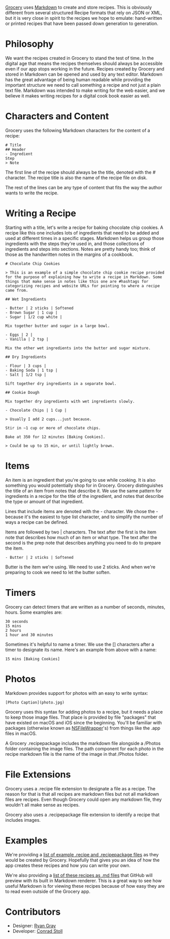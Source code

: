 [Grocery](https://itunes.apple.com/us/app/grocery-smart-sorting-grocery-list/id1195676848?mt=8) uses [Markdown](https://daringfireball.net/projects/markdown/syntax) to create and store recipes. This is obviously different from several structured Recipe formats that rely on JSON or XML, but it is very close in spirit to the recipes we hope to emulate: hand-written or printed recipes that have been passed down generation to generation.

# Philosophy

We want the recipes created in Grocery to stand the test of time. In the digital age that means the recipes themselves should always be accessible even if our app stops working in the future. Recipes created by Grocery and stored in Markdown can be opened and used by any text editor. Markdown has the great advantage of being human readable while providing the important structure we need to call something a recipe and not just a plain text file. Markdown was intended to make writing for the web easier, and we believe it makes writing recipes for a digital cook book easier as well.

# Characters and Content

Grocery uses the following Markdown characters for the content of a recipe:

```
# Title
## Header
- Ingredient
Step
> Note
```

The first line of the recipe should always be the title, denoted with the # character. The recipe title is also the name of the recipe file on disk.

The rest of the lines can be any type of content that fits the way the author wants to write the recipe.

# Writing a Recipe

Starting with a title, let's write a recipe for baking chocolate chip cookies. A recipe like this one includes lots of ingredients that need to be added and used at different times in a specific stages. Markdown helps us group those ingredients with the steps they're used in, and those collections of ingredients and steps into sections. Notes are pretty handy too; think of those as the handwritten notes in the margins of a cookbook.

```
# Chocolate Chip Cookies

> This is an example of a simple chocolate chip cookie recipe provided for the purpose of explaining how to write a recipe in Markdown. Some things that make sense in notes like this one are #hashtags for categorizing recipes and website URLs for pointing to where a recipe came from.

## Wet Ingredients

- Butter | 2 sticks | Softened
- Brown Sugar | 1 cup | 
- Sugar | 1/2 cup white | 

Mix together butter and sugar in a large bowl.

- Eggs | 2 | 
- Vanilla | 2 tsp | 

Mix the other wet ingredients into the butter and sugar mixture.

## Dry Ingredients

- Flour | 3 cups | 
- Baking Soda | 1 tsp | 
- Salt | 1/2 tsp | 

Sift together dry ingredients in a separate bowl.

## Cookie Dough

Mix together dry ingredients with wet ingredients slowly.

- Chocolate Chips | 1 Cup | 

> Usually I add 2 cups...just because.

Stir in ~1 cup or more of chocolate chips.

Bake at 350 for 12 minutes [Baking Cookies].

> Could be up to 15 min, or until lightly brown.

```

# Items

An item is an ingredient that you're going to use while cooking. It is also something you would potentially shop for in Grocery. Grocery distinguishes the title of an item from notes that describe it. We use the same pattern for ingredients in a recipe for the title of the ingredient, and notes that describe the type or amount of that ingredient.

Lines that include items are denoted with the - character. We chose the - because it's the easiest to type list character, and to simplify the number of ways a recipe can be defined.

Items are followed by two | characters. The text after the first is the item note that describes how much of an item or what type. The text after the second is the prep note that describes anything you need to do to prepare the item.

```
- Butter | 2 sticks | Softened
```

Butter is the item we're using. We need to use 2 sticks. And when we're preparing to cook we need to let the butter soften.

# Timers

Grocery can detect timers that are written as a number of seconds, minutes, hours. Some examples are:

```
30 seconds
15 mins
2 hours
1 hour and 30 minutes
```

Sometimes it's helpful to name a timer. We use the [] characters after a timer to designate its name. Here's an example from above with a name:

```
15 mins [Baking Cookies]
```

# Photos

Markdown provides support for photos with an easy to write syntax:

```
[Photo Caption](photo.jpg)
```

Grocery uses this syntax for adding photos to a recipe, but it needs a place to keep those image files. That place is provided by file "packages" that have existed on macOS and iOS since the beginning. You'll be familiar with packages (otherwise known as [NSFileWrapper](https://developer.apple.com/documentation/foundation/nsfilewrapper)'s) from things like the .app files in macOS.

A Grocery .recipepackage includes the markdown file alongside a /Photos folder containing the image files. The path component for each photo in the recipe markdown file is the name of the image in that /Photos folder.

# File Extensions

Grocery uses a .recipe file extension to designate a file as a recipe. The reason for that is that all recipes are markdown files but not all markdown files are recipes. Even though Grocery could open any markdown file, they wouldn't all make sense as recipes.

Grocery also uses a .recipepackage file extension to identify a recipe that includes images.

# Examples

We're providing a [list of example .recipe and .recipepackage files](https://github.com/cnstoll/Grocery-Recipe-Format/tree/master/Examples%20as%20Recipes) as they would be created by Grocery. Hopefully that gives you an idea of how the app creates these recipes and how you can write your own.

We're also providing a [list of these recipes as .md files](https://github.com/cnstoll/Grocery-Recipe-Format/tree/master/Examples%20as%20Markdown%20Files) that GitHub will preview with its built in Markdown renderer. This is a great way to see how useful Markdown is for viewing these recipes because of how easy they are to read even outside of the Grocery app.

# Contributors

- Designer: [Ryan Gray](https://twitter.com/ryanjagray)
- Developer: [Conrad Stoll](https://twitter.com/conradstoll)